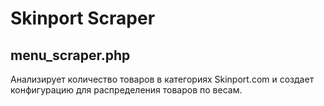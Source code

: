 # Skinport Scraper

## menu_scraper.php

Анализирует количество товаров в категориях Skinport.com и создает конфигурацию для распределения товаров по весам.